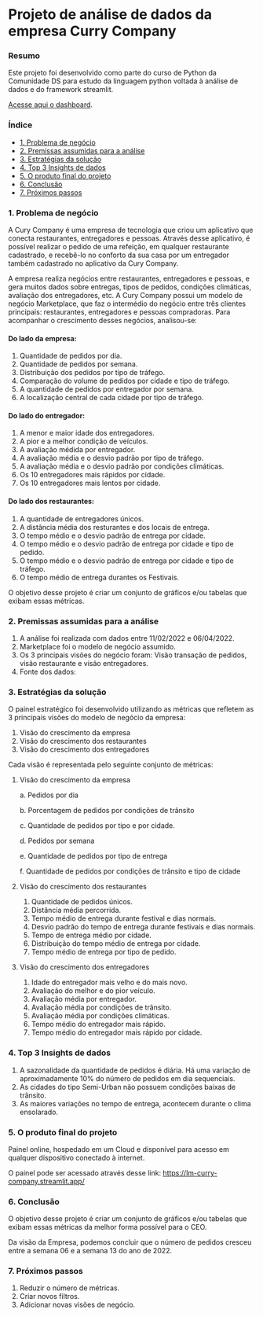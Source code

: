 # Projeto de análise de dados da empresa Curry Company

### Resumo

Este projeto foi desenvolvido como parte do curso de Python da Comunidade DS para estudo da linguagem python voltada à análise de dados e do framework streamlit.

[Acesse aqui o dashboard](https://lm-curry-company.streamlit.app/).

### Índice

* [1. Problema de negócio](https://github.com/luisamuzzi/curry_company?tab=readme-ov-file#1-problema-de-neg%C3%B3cio)
* [2. Premissas assumidas para a análise](https://github.com/luisamuzzi/curry_company?tab=readme-ov-file#2-premissas-assumidas-para-a-an%C3%A1lise)
* [3. Estratégias da solução](https://github.com/luisamuzzi/curry_company?tab=readme-ov-file#3-estrat%C3%A9gias-da-solu%C3%A7%C3%A3o)
* [4. Top 3 Insights de dados](https://github.com/luisamuzzi/curry_company?tab=readme-ov-file#4-top-3-insights-de-dados)
* [5. O produto final do projeto](https://github.com/luisamuzzi/curry_company?tab=readme-ov-file#5-o-produto-final-do-projeto)
* [6. Conclusão](https://github.com/luisamuzzi/curry_company?tab=readme-ov-file#6-conclus%C3%A3o)
* [7. Próximos passos](https://github.com/luisamuzzi/curry_company?tab=readme-ov-file#7-pr%C3%B3ximos-passos)

### 1. Problema de negócio

A Cury Company é uma empresa de tecnologia que criou um aplicativo que conecta restaurantes, entregadores e pessoas. Através desse aplicativo, é possível realizar o pedido de uma refeição, em qualquer restaurante cadastrado, e recebê-lo no conforto da sua casa por um entregador também cadastrado no aplicativo da Cury Company.

A empresa realiza negócios entre restaurantes, entregadores e pessoas, e gera muitos dados sobre entregas, tipos de pedidos, condições climáticas, avaliação dos entregadores, etc. A Cury Company possui um modelo de negócio Marketplace, que faz o intermédio do negócio entre três clientes principais: restaurantes, entregadores e pessoas compradoras. Para acompanhar o crescimento desses negócios, analisou-se:

#### Do lado da empresa:

1. Quantidade de pedidos por dia.
2. Quantidade de pedidos por semana.
3. Distribuição dos pedidos por tipo de tráfego.
4. Comparação do volume de pedidos por cidade e tipo de tráfego.
5. A quantidade de pedidos por entregador por semana.
6. A localização central de cada cidade por tipo de tráfego.

#### Do lado do entregador:

1. A menor e maior idade dos entregadores.
2. A pior e a melhor condição de veículos.
3. A avaliação médida por entregador.
4. A avaliação média e o desvio padrão por tipo de tráfego.
5. A avaliação média e o desvio padrão por condições climáticas.
6. Os 10 entregadores mais rápidos por cidade.
7. Os 10 entregadores mais lentos por cidade.

#### Do lado dos restaurantes:

1. A quantidade de entregadores únicos.
2. A distância média dos resturantes e dos locais de entrega.
3. O tempo médio e o desvio padrão de entrega por cidade.
4. O tempo médio e o desvio padrão de entrega por cidade e tipo de pedido.
5. O tempo médio e o desvio padrão de entrega por cidade e tipo de tráfego.
6. O tempo médio de entrega durantes os Festivais.

O objetivo desse projeto é criar um conjunto de gráficos e/ou tabelas que exibam essas métricas.

### 2. Premissas assumidas para a análise

1. A análise foi realizada com dados entre 11/02/2022 e 06/04/2022.
2. Marketplace foi o modelo de negócio assumido.
3. Os 3 principais visões do negócio foram: Visão transação de pedidos, visão restaurante e visão entregadores.
4. Fonte dos dados: 

### 3. Estratégias da solução

O painel estratégico foi desenvolvido utilizando as métricas que refletem as 3 principais visões do modelo de negócio da empresa:

1. Visão do crescimento da empresa
2. Visão do crescimento dos restaurantes
3. Visão do crescimento dos entregadores

Cada visão é representada pelo seguinte conjunto de métricas:

1. Visão do crescimento da empresa
    
    a. Pedidos por dia
    
    b. Porcentagem de pedidos por condições de trânsito
    
    c. Quantidade de pedidos por tipo e por cidade.
    
    d. Pedidos por semana
    
    e. Quantidade de pedidos por tipo de entrega
    
    f. Quantidade de pedidos por condições de trânsito e tipo de cidade
    
2. Visão do crescimento dos restaurantes
    1. Quantidade de pedidos únicos.
    2. Distância média percorrida.
    3. Tempo médio de entrega durante festival e dias normais.
    4. Desvio padrão do tempo de entrega durante festivais e dias normais.
    5. Tempo de entrega médio por cidade.
    6. Distribuição do tempo médio de entrega por cidade.
    7. Tempo médio de entrega por tipo de pedido.

3. Visão do crescimento dos entregadores
    1. Idade do entregador mais velho e do mais novo.
    2. Avaliação do melhor e do pior veículo.
    3. Avaliação média por entregador.
    4. Avaliação média por condições de trânsito.
    5. Avaliação média por condições climáticas.
    6. Tempo médio do entregador mais rápido.
    7. Tempo médio do entregador mais rápido por cidade.

### 4. Top 3 Insights de dados

1. A sazonalidade da quantidade de pedidos é diária. Há uma variação de aproximadamente 10% do número de pedidos em dia sequenciais.
2. As cidades do tipo Semi-Urban não possuem condições baixas de trânsito.
3. As maiores variações no tempo de entrega, acontecem durante o clima ensolarado.

### 5. O produto final do projeto

Painel online, hospedado em um Cloud e disponível para acesso em qualquer dispositivo conectado à internet.

O painel pode ser acessado através desse link: https://lm-curry-company.streamlit.app/

### 6. Conclusão

O objetivo desse projeto é criar um conjunto de gráficos e/ou tabelas que exibam essas métricas da melhor forma possível para o CEO.

Da visão da Empresa, podemos concluir que o número de pedidos
cresceu entre a semana 06 e a semana 13 do ano de 2022.

### 7. Próximos passos

1. Reduzir o número de métricas.
2. Criar novos filtros.
3. Adicionar novas visões de negócio.
